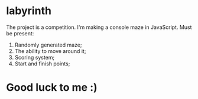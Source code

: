 # labyrinth

The project is a competition. I'm making a console maze in JavaScript. Must be present:
1. Randomly generated maze;
2. The ability to move around it;
3. Scoring system;
4. Start and finish points;

# Good luck to me :)
